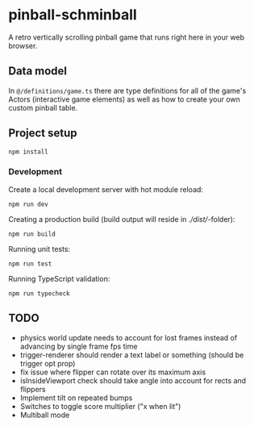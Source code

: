 # pinball-schminball

A retro vertically scrolling pinball game that runs right here in your web browser.

## Data model

In `@/definitions/game.ts` there are type definitions for all of the game's
Actors (interactive game elements) as well as how to create your own custom pinball table.

## Project setup

```
npm install
```

### Development

Create a local development server with hot module reload:

```
npm run dev
```

Creating a production build (build output will reside in _./dist/_-folder):

```
npm run build
```

Running unit tests:

```
npm run test
```

Running TypeScript validation:

```
npm run typecheck
```

## TODO

* physics world update needs to account for lost frames instead of advancing by single frame fps time
* trigger-renderer should render a text label or something (should be trigger opt prop)
* fix issue where flipper can rotate over its maximum axis
* isInsideViewport check should take angle into account for rects and flippers
* Implement tilt on repeated bumps
* Switches to toggle score multiplier ("x when lit")
* Multiball mode
